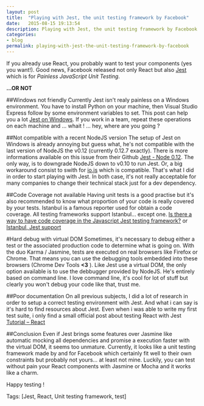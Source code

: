 ```yaml
---
layout: post
title:  "Playing with Jest, the unit testing framework by Facebook"
date:   2015-08-15 19:13:54
description: Playing with Jest, the unit testing framework by Facebook
categories:
- blog
permalink: playing-with-jest-the-unit-testing-framework-by-facebook
---
```


If you already use React, you probably want to test your components (yes you want!). 
Good news, Facebook released not only React but also [Jest][jest] which is for *Painless JavaScript Unit Testing*.

**...OR NOT**

##Windows not friendly
Currently Jest isn't realy painless on a Windows environment. You have to install Python on your machine, then Visual Studio Express follow by some environment variables to set. This post can help you a lot [Jest on Windows][jest-windows]. If you work in a team, repeat these operations on each machine and ... whait ! ... hey, where are you going ?

##Not compatible with a recent NodeJS version
The setup of Jest on Windows is already annoying but guess what, he's not compatible with the last version of NodeJS the v0.12 (currently 0.12.7 exactly). There is more informations available on this issue from their Github [Jest - Node 0.12][issues243]. The only way, is to downgrade NodeJS down to v0.10 to run Jest. Or, a big workaround consist to swith for [io.js][iojs] which is compatible. That's what I did in order to start playing with Jest. In both case, it's not really acceptable for many companies to change their technical stack just for a dev dependency.

##Code Coverage not available
Having unit tests is a good practise but it's also recommended to know what proportion of your code is really covered by your tests. Istanbul is a famous reporter used for obtain a code coverage. All testing frameworks support Istanbul... except one. [Is there a way to have code coverage in the Javascript Jest testing framework?][issue101] or [Istanbul, Jest support][issue220]

#Hard debug with virtual DOM 
Sometimes, it's necessary to debug either a test or the associated production code to determine what is going on. With the duo Karma / Jasmine, tests are executed on real browsers like Firefox or Chrome. That means you can use the debugging tools embedded into these browsers (Chrome Dev Tools **<3** ). Like Jest use a virtual DOM, the only option available is to use the debbugger provided by NodeJS. He's entirely based on command line. I love command line, it's cool for lot of stuff but clearly you won't debug your code like that, trust me.

##Poor documentation
On all previous subjects, I did a lot of research in order to setup a correct testing environment with Jest. And what i can say is it's hard to find resources about Jest. Even when i was able to write my first test suite, i only find a small official post about testing React with Jest [Tutorial – React][jest-react]


##Conclusion
Even if Jest brings some features over Jasmine like automatic mocking all dependencies and promise a execution faster with the virtual DOM, it seems too unmature. Currently, it looks like a unit testing framework made by and for Facebook which certainly fit well to their own constraints but probably not yours... at least not mine. Luckily, you can test without pain your React components with Jasmine or Mocha and it works like a charm.

Happy testing !

Tags: [Jest, React, Unit testing framework, test]

[jest]: https://facebook.github.io/jest/
[jest-windows]: http://ryanlanciaux.github.io/blog/2014/08/02/using-jest-for-testing-react-components-on-windows/
[issues243]: https://github.com/facebook/jest/issues/243
[iojs]: https://iojs.org/en/index.html
[issue101]: https://github.com/facebook/jest/issues/101
[issue220]: https://github.com/gotwarlost/istanbul/issues/220#issuecomment-49512538
[jest-react]: https://facebook.github.io/jest/docs/tutorial-react.html#content  